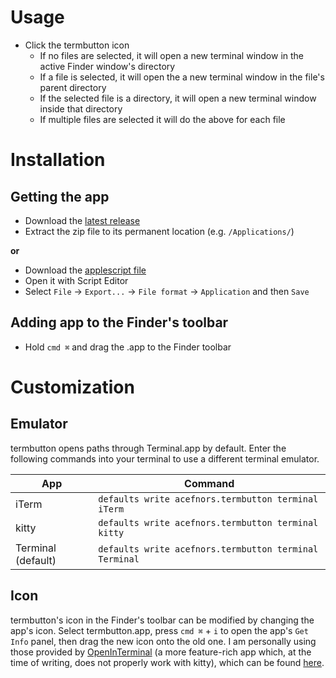 # Usage
- Click the termbutton icon
  - If no files are selected, it will open a new terminal window in the active Finder window's directory
  - If a file is selected, it will open the a new terminal window in the file's parent directory
  - If the selected file is a directory, it will open a new terminal window inside that directory
  - If multiple files are selected it will do the above for each file

# Installation

## Getting the app

- Download the [latest release](https://github.com/acefnors/termbutton/releases/latest)
- Extract the zip file to its permanent location (e.g. `/Applications/`)

**or**
- Download the [applescript file](https://raw.githubusercontent.com/acefnors/termbutton/main/termbutton.applescript)
- Open it with Script Editor
- Select `File` -> `Export...` -> `File format` -> `Application` and then `Save`

## Adding app to the Finder's toolbar

- Hold `cmd ⌘` and drag the .app to the Finder toolbar

# Customization

## Emulator
termbutton opens paths through Terminal.app by default.
Enter the following commands into your terminal to use a different terminal emulator.

|App|Command|
|---|---|
|iTerm|`defaults write acefnors.termbutton terminal iTerm`|
|kitty|`defaults write acefnors.termbutton terminal kitty`|
|Terminal (default)|`defaults write acefnors.termbutton terminal Terminal`|

## Icon

termbutton's icon in the Finder's toolbar can be modified by changing the app's icon. Select termbutton.app, press `cmd ⌘` + `i` to open the app's `Get Info` panel, then drag the new icon onto the old one.
I am personally using those provided by [OpenInTerminal](https://github.com/Ji4n1ng/OpenInTerminal) (a more feature-rich app which, at the time of writing, does not properly work with kitty), which can be found [here](https://github.com/Ji4n1ng/OpenInTerminal/releases/download/v1.2.4/Icons.zip).
